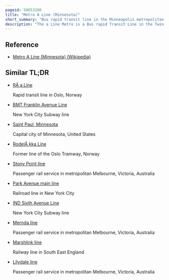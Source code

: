 ```yaml
---
pageid: 50653286
title: "Metro A Line (Minnesota)"
short_summary: "Bus rapid transit line in the Minneapolis metropolitan area of the United States"
description: "The a Line Metro is a Bus rapid Transit Line in the Twin Cities minnesota operated by Metro Transit. The a Line runs primarily along the Snelling Avenue Corridor and Travels through Minneapolis Saint Paul Falcon Heights and roseville. From the blue Line in minneapolis the Line passes Minnehaha Park through the Highland Village commercial Area past Macalester College and Connects to the green Line near allianz Field. The Line continues through Saint Paul past Hamline University before it travels through Falcon Heights and roseville where it passes the Har Mar Mall Minnesota State Fairgrounds and Ends at Rosedale Center."
---
```


## Reference

- [Metro A Line (Minnesota) (Wikipedia)](https://en.wikipedia.org/?curid=50653286)

## Similar TL;DR

- [RÃ¸a Line](/tldr/en/ra-line)

  Rapid transit line in Oslo, Norway

- [BMT Franklin Avenue Line](/tldr/en/bmt-franklin-avenue-line)

  New York City Subway line

- [Saint Paul, Minnesota](/tldr/en/saint-paul-minnesota)

  Capital city of Minnesota, United States

- [RodelÃ¸kka Line](/tldr/en/rodelkka-line)

  Former line of the Oslo Tramway, Norway

- [Stony Point line](/tldr/en/stony-point-line)

  Passenger rail service in metropolitan Melbourne, Victoria, Australia

- [Park Avenue main line](/tldr/en/park-avenue-main-line)

  Railroad line in New York City

- [IND Sixth Avenue Line](/tldr/en/ind-sixth-avenue-line)

  New York City Subway line

- [Mernda line](/tldr/en/mernda-line)

  Passenger rail service in metropolitan Melbourne, Victoria, Australia

- [Marshlink line](/tldr/en/marshlink-line)

  Railway line in South East England

- [Lilydale line](/tldr/en/lilydale-line)

  Passenger rail service in metropolitan Melbourne, Victoria, Australia
